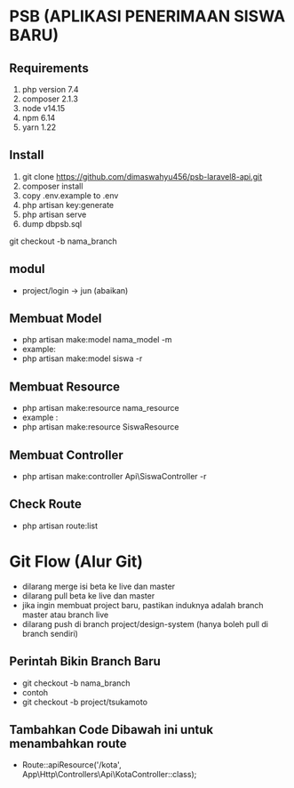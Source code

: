 # PSB (APLIKASI PENERIMAAN SISWA BARU)

## Requirements

1. php version 7.4
2. composer 2.1.3
3. node v14.15
4. npm 6.14
5. yarn 1.22

## Install

1. git clone  https://github.com/dimaswahyu456/psb-laravel8-api.git
2. composer install
3. copy .env.example to .env
4. php artisan key:generate
5. php artisan serve
6. dump dbpsb.sql

git checkout -b nama_branch

## modul
* project/login -> jun (abaikan)


## Membuat Model

* php artisan make:model nama_model -m
* example:
* php artisan make:model siswa -r 

## Membuat Resource

* php artisan make:resource nama_resource
* example :
* php artisan make:resource SiswaResource

## Membuat Controller
* php artisan make:controller Api\SiswaController -r 

## Check Route
* php artisan route:list

# Git Flow (Alur Git)
* dilarang merge isi beta ke live dan master
* dilarang pull beta ke live dan master
* jika ingin membuat project baru, pastikan induknya adalah branch master atau branch live
* dilarang push di branch project/design-system (hanya boleh pull di branch sendiri)

## Perintah Bikin Branch Baru
* git checkout -b nama_branch
* contoh
* git checkout -b project/tsukamoto

## Tambahkan Code Dibawah ini untuk menambahkan route
* Route::apiResource('/kota', App\Http\Controllers\Api\KotaController::class);



